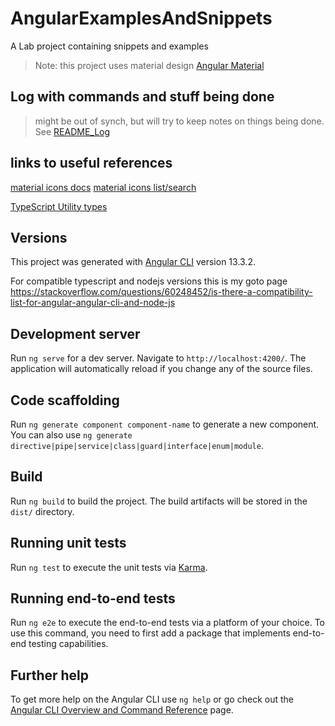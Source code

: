 # AngularExamplesAndSnippets

A Lab project containing snippets and examples 

> Note: this project uses material design [Angular Material](https://material.angular.io/)

## Log with commands and stuff being done
> might be out of synch, but will try to keep notes on things being done.
See [README_Log](README_Log.md)

## links to useful references
[material icons docs](https://material.angular.io/components/icon/overview)
[material icons list/search](https://fonts.google.com/icons?selected=Material+Icons)

[TypeScript Utility types](https://www.typescriptlang.org/docs/handbook/utility-types.html)

## Versions
This project was generated with [Angular CLI](https://github.com/angular/angular-cli) version 13.3.2.

For compatible typescript and nodejs versions this is my goto page 
https://stackoverflow.com/questions/60248452/is-there-a-compatibility-list-for-angular-angular-cli-and-node-js

## Development server

Run `ng serve` for a dev server. Navigate to `http://localhost:4200/`. The application will automatically reload if you change any of the source files.

## Code scaffolding

Run `ng generate component component-name` to generate a new component. You can also use `ng generate directive|pipe|service|class|guard|interface|enum|module`.

## Build

Run `ng build` to build the project. The build artifacts will be stored in the `dist/` directory.

## Running unit tests

Run `ng test` to execute the unit tests via [Karma](https://karma-runner.github.io).

## Running end-to-end tests

Run `ng e2e` to execute the end-to-end tests via a platform of your choice. To use this command, you need to first add a package that implements end-to-end testing capabilities.

## Further help

To get more help on the Angular CLI use `ng help` or go check out the [Angular CLI Overview and Command Reference](https://angular.io/cli) page.

